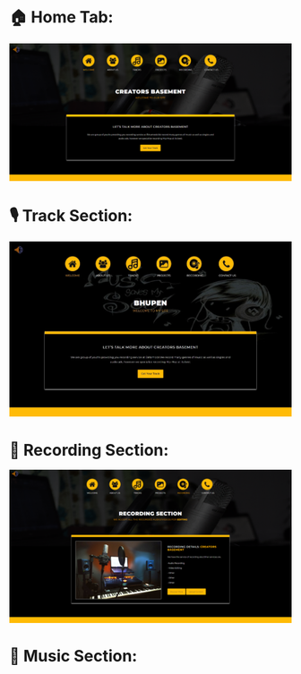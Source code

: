 #  🏠 Home Tab:

<img src="https://github.com/uttamaPrh/Music-Website/blob/main/home.png" alt="Alt text" title="Optional title">

#  🎙️ Track Section:

<img src="https://github.com/uttamaPrh/Music-Website/blob/main/Web capture_23-7-2021_64728_.jpeg" alt="Alt text" title="Optional title">

#  🎵 Recording Section:

<img src="https://github.com/uttamaPrh/Music-Website/blob/main/track.png" alt="Alt text" title="Optional title">

#  🎵 Music Section:

